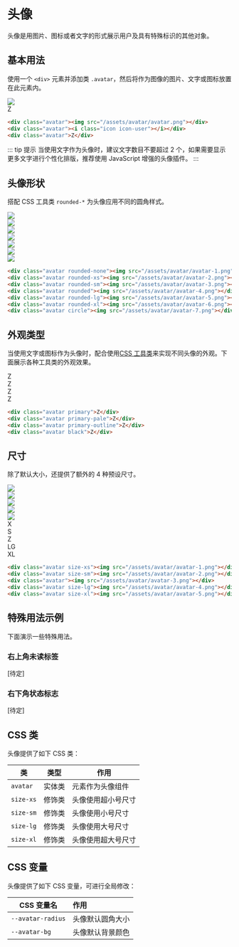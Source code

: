 # 头像

头像是用图片、图标或者文字的形式展示用户及具有特殊标识的其他对象。

## 基本用法

使用一个 `<div>` 元素并添加类 `.avatar`，然后将作为图像的图片、文字或图标放置在此元素内。

<Example class="flex gap-4">
  <div class="avatar"><img src="/assets/avatar/avatar.png"></div>
  <div class="avatar"><i class="icon icon-user"></i></div>
  <div class="avatar">Z</div>
</Example>

```html
<div class="avatar"><img src="/assets/avatar/avatar.png"></div>
<div class="avatar"><i class="icon icon-user"></i></div>
<div class="avatar">Z</div>
```

::: tip 提示
当使用文字作为头像时，建议文字数目不要超过 2 个，如果需要显示更多文字进行个性化排版，推荐使用 JavaScript 增强的头像插件。
:::

## 头像形状

搭配 CSS 工具类 `rounded-*` 为头像应用不同的圆角样式。

<Example class="flex gap-4 flex-wrap">
  <div class="avatar rounded-none"><img src="/assets/avatar/avatar-1.png"></div>
  <div class="avatar rounded-xs"><img src="/assets/avatar/avatar-2.png"></div>
  <div class="avatar rounded-sm"><img src="/assets/avatar/avatar-3.png"></div>
  <div class="avatar rounded"><img src="/assets/avatar/avatar-4.png"></div>
  <div class="avatar rounded-lg"><img src="/assets/avatar/avatar-5.png"></div>
  <div class="avatar rounded-xl"><img src="/assets/avatar/avatar-6.png"></div>
  <div class="avatar circle"><img src="/assets/avatar/avatar-7.png"></div>
</Example>

```html
<div class="avatar rounded-none"><img src="/assets/avatar/avatar-1.png"></div>
<div class="avatar rounded-xs"><img src="/assets/avatar/avatar-2.png"></div>
<div class="avatar rounded-sm"><img src="/assets/avatar/avatar-3.png"></div>
<div class="avatar rounded"><img src="/assets/avatar/avatar-4.png"></div>
<div class="avatar rounded-lg"><img src="/assets/avatar/avatar-5.png"></div>
<div class="avatar rounded-xl"><img src="/assets/avatar/avatar-6.png"></div>
<div class="avatar circle"><img src="/assets/avatar/avatar-7.png"></div>
```
## 外观类型

当使用文字或图标作为头像时，配合使用[CSS 工具类](/lib/utilities/)来实现不同头像的外观。下面展示各种工具类的外观效果。

<Example class="flex gap-4 flex-wrap">
  <div class="avatar primary">Z</div>
  <div class="avatar primary-pale">Z</div>
  <div class="avatar primary-outline">Z</div>
  <div class="avatar black">Z</div>
</Example>

```html
<div class="avatar primary">Z</div>
<div class="avatar primary-pale">Z</div>
<div class="avatar primary-outline">Z</div>
<div class="avatar black">Z</div>
```

## 尺寸

除了默认大小，还提供了额外的 4 种预设尺寸。

<Example class="space-y-4">
  <div class="flex gap-4 flex-wrap items-end">
    <div class="avatar size-xs"><img src="/assets/avatar/avatar-1.png"></div>
    <div class="avatar size-sm"><img src="/assets/avatar/avatar-2.png"></div>
    <div class="avatar"><img src="/assets/avatar/avatar-3.png"></div>
    <div class="avatar size-lg"><img src="/assets/avatar/avatar-4.png"></div>
    <div class="avatar size-xl"><img src="/assets/avatar/avatar-5.png"></div>
  </div>
  <div class="flex gap-4 flex-wrap items-end">
    <div class="avatar size-xs">X</div>
    <div class="avatar size-sm">S</div>
    <div class="avatar">Z</div>
    <div class="avatar size-lg">LG</div>
    <div class="avatar size-xl">XL</div>
  </div>
</Example>

```html
<div class="avatar size-xs"><img src="/assets/avatar/avatar-1.png"></div>
<div class="avatar size-sm"><img src="/assets/avatar/avatar-2.png"></div>
<div class="avatar"><img src="/assets/avatar/avatar-3.png"></div>
<div class="avatar size-lg"><img src="/assets/avatar/avatar-4.png"></div>
<div class="avatar size-xl"><img src="/assets/avatar/avatar-5.png"></div>
```

## 特殊用法示例

下面演示一些特殊用法。

### 右上角未读标签

[待定]

### 右下角状态标志

[待定]

## CSS 类

头像提供了如下 CSS 类：

| 类        | 类型           | 作用  |
| ------------- |:-------------:| ----- |
| `avatar`      | 实体类 | 元素作为头像组件 |
| `size-xs`      | 修饰类      |   头像使用超小号尺寸 |
| `size-sm`      | 修饰类      |   头像使用小号尺寸 |
| `size-lg`      | 修饰类      |   头像使用大号尺寸 |
| `size-xl`      | 修饰类      |   头像使用超大号尺寸 |

## CSS 变量

头像提供了如下 CSS 变量，可进行全局修改：

| CSS 变量名        | 作用           |
| ------------- |:------------- |
| `--avatar-radius`      | 头像默认圆角大小 |
| `--avatar-bg`      | 头像默认背景颜色 |
